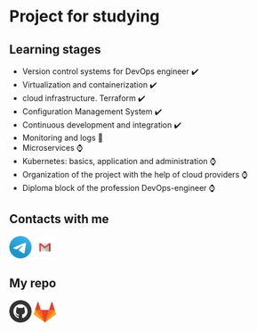# Project for studying

## Learning stages

- Version control systems for DevOps engineer :heavy_check_mark:
- Virtualization and containerization :heavy_check_mark:
- cloud infrastructure. Terraform :heavy_check_mark:
- Configuration Management System :heavy_check_mark:
- Continuous development and integration :heavy_check_mark:
- Monitoring and logs :triangular_flag_on_post:
- Microservices :watch:
- Kubernetes: basics, application and administration :watch:
- Organization of the project with the help of cloud providers :watch:
- Diploma block of the profession DevOps-engineer :watch:

## Contacts with me

<a href="https://t.me/AlexeyNikiforov"><img src="resource/Telegram.svg" width="40"></a>
<a href="mailto:alyoshqa.nikiforov@gmail.com"><img src="resource/Gmail.svg" width="40"></a>

## My repo

<a href="https://github.com/A1yoshQa/netology"><img src="resource/Github.svg" width="40"></a>
<a href="https://gitlab.com/alyoshqa.nikiforov/netology"><img src="resource/Gitlab.svg" width="40"></a>

